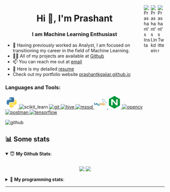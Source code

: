 <a href="https://twitter.com/Prashant195" target="_blank" rel="nofollow"><img align="right" alt="Prashant's Twitter" width="22px" src="https://cdn.jsdelivr.net/npm/simple-icons@v3/icons/twitter.svg" /></a><a href="https://www.linkedin.com/in/prashantkgajjar" target="_blank" rel="nofollow"><img align="right" alt="Prashant's Linkdein" width="22px" src="https://cdn.jsdelivr.net/npm/simple-icons@v3/icons/linkedin.svg" /></a><a href="https://www.instagram.com/itsPrashant" target="_blank" rel="nofollow"><img align="right" alt="Prashant's Insta" width="22px" src="https://cdn.jsdelivr.net/npm/simple-icons@v3/icons/instagram.svg" /></a>

<h1 align="center">Hi 👋, I'm Prashant</h1>
<h3 align="center">I am Machine Learning Enthusiast</h3>

- 🌱 Having previously worked as Analyst, I am focused on transitioning my career in the field of Machine Learning.
- 👨‍💻 All of my projects are available at [Github](www.github.com/prashantkgajjar)
- 📫 You can reach me out at [email](pkg195@gmail.com)
- 📄 Here is my detailed [resume](www.github.com/prashantkgajjar/prashantkgajjar/assests/Prashant_CV_ML)
- Check out my portfolio website [prashantkgajjar.github.io](prashantkgajjar.github.io)


<h3 align="left">Languages and Tools:</h3>
<p align="left"> <a href="https://www.python.org" target="_blank"> <img src="https://raw.githubusercontent.com/devicons/devicon/master/icons/python/python-original.svg" alt="python" width="40" height="40"/> </a> <img src="https://upload.wikimedia.org/wikipedia/commons/0/05/Scikit_learn_logo_small.svg" alt="scikit_learn" width="40" height="40"/> </a> <a href="https://www.tensorflow.org" target="_blank"> <a href="https://git-scm.com/" target="_blank"> <img src="https://www.vectorlogo.zone/logos/git-scm/git-scm-icon.svg" alt="git" width="40" height="40"/> </a>  <a href="https://hive.apache.org/" target="_blank"> <img src="https://www.vectorlogo.zone/logos/apache_hive/apache_hive-icon.svg" alt="hive" width="40" height="40"/> </a> <a href="https://www.microsoft.com/en-us/sql-server" target="_blank"> <img src="https://cdn.worldvectorlogo.com/logos/microsoft-sql-server.svg" alt="mssql" width="40" height="40"/> </a> <a href="https://www.mysql.com/" target="_blank"> <img src="https://raw.githubusercontent.com/devicons/devicon/master/icons/mysql/mysql-original-wordmark.svg" alt="mysql" width="40" height="40"/> </a> <a href="https://www.nginx.com" target="_blank"> <img src="https://raw.githubusercontent.com/devicons/devicon/master/icons/nginx/nginx-original.svg" alt="nginx" width="40" height="40"/> </a> <a href="https://opencv.org/" target="_blank"> <img src="https://www.vectorlogo.zone/logos/opencv/opencv-icon.svg" alt="opencv" width="40" height="40"/> </a>  <a href="https://postman.com" target="_blank"> <img src="https://www.vectorlogo.zone/logos/getpostman/getpostman-icon.svg" alt="postman" width="40" height="40"/> </a> </a> <a href="https://scikit-learn.org/" target="_blank">  <img src="https://www.vectorlogo.zone/logos/tensorflow/tensorflow-icon.svg" alt="tensorflow" width="40" height="40"/> </a> </p>

<p><img align="center" src="https://github-readme-stats.vercel.app/api/top-langs?username=prashantkgajjar&show_icons=true&locale=en&layout=compact" alt="github" /></p>

## 📊 Some stats

<details open>
 <summary> 😇 <b>My Github Stats</b>: </summary>
<br>
<p align = "center">
  <img src = "https://github-readme-stats.vercel.app/api?username=prashantkgajjar&show_icons=true&theme=tokyonight&line_height=27">
  <img src = "https://github-readme-stats.vercel.app/api/top-langs/?username=prashantkgajjar&hide=css,java,html&theme=tokyonight">
</p>

</details>

<details> 
 <summary>🤖 <b>My programming stats</b>: </summary>
<br>

<!--START_SECTION:waka-->
**I'm an not an early 🐤** 

```text
🌞 Morning    117 commits    █████░░░░░░░░░░░░░░░░░░░░   19.76% 
🌆 Daytime    209 commits    ████████░░░░░░░░░░░░░░░░░   35.3% 
🌃 Evening    202 commits    ████████░░░░░░░░░░░░░░░░░   34.12% 
🌙 Night      64 commits     ██░░░░░░░░░░░░░░░░░░░░░░░   10.81%

```
📅 **I'm Most Productive on Sunday** 

```text
Monday       52 commits     ██░░░░░░░░░░░░░░░░░░░░░░░   8.78% 
Tuesday      79 commits     ███░░░░░░░░░░░░░░░░░░░░░░   13.34% 
Wednesday    72 commits     ███░░░░░░░░░░░░░░░░░░░░░░   12.16% 
Thursday     111 commits    ████░░░░░░░░░░░░░░░░░░░░░   18.75% 
Friday       65 commits     ██░░░░░░░░░░░░░░░░░░░░░░░   10.98% 
Saturday     93 commits     ████░░░░░░░░░░░░░░░░░░░░░   15.71% 
Sunday       120 commits    █████░░░░░░░░░░░░░░░░░░░░   20.27%

```


📊 **This Week I Spent My Time On** 

```text
💬 Programming Languages: 
Markdown                 2 mins              █████████████████████████   100.0%

```

**I Mostly Code in Jupyter Notebook** 

```text
Jupyter Notebook         10 repos            ███████████████░░░░░░░░░░   62.5% 
C++                      1 repo              █░░░░░░░░░░░░░░░░░░░░░░░░   6.25% 
CSS                      1 repo              █░░░░░░░░░░░░░░░░░░░░░░░░   6.25% 
JavaScript               1 repo              █░░░░░░░░░░░░░░░░░░░░░░░░   6.25% 
C                        1 repo              █░░░░░░░░░░░░░░░░░░░░░░░░   6.25%

```



<!--END_SECTION:waka-->

</details>

---


